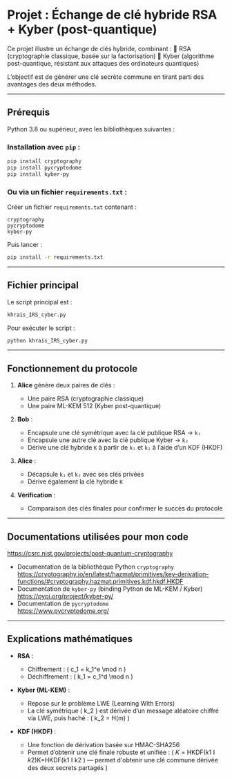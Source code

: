 
# Projet : Échange de clé hybride RSA + Kyber (post-quantique)

Ce projet illustre un échange de clés hybride, combinant :
🔹 RSA (cryptographie classique, basée sur la factorisation)
🔹 Kyber (algorithme post-quantique, résistant aux attaques des ordinateurs quantiques)

L’objectif est de générer une clé secrète commune en tirant parti des avantages des deux méthodes.

---

## Prérequis

Python 3.8 ou supérieur, avec les bibliothèques suivantes :

### Installation avec `pip` :

```bash
pip install cryptography
pip install pycryptodome
pip install kyber-py
```

### Ou via un fichier `requirements.txt` :

Créer un fichier `requirements.txt` contenant :

```
cryptography
pycryptodome
kyber-py
```

Puis lancer :

```bash
pip install -r requirements.txt
```

---

## Fichier principal

Le script principal est :

```bash
khrais_IRS_cyber.py
```

Pour exécuter le script :

```bash
python khrais_IRS_cyber.py
```

---

## Fonctionnement du protocole

1. **Alice** génère deux paires de clés :
   - Une paire RSA (cryptographie classique)
   - Une paire ML-KEM 512 (Kyber post-quantique)

2. **Bob** :
   - Encapsule une clé symétrique avec la clé publique RSA → `k₁`
   - Encapsule une autre clé avec la clé publique Kyber → `k₂`
   - Dérive une clé hybride `K` à partir de `k₁` et `k₂` à l’aide d’un KDF (HKDF)

3. **Alice** :
   - Décapsule `k₁` et `k₂` avec ses clés privées
   - Dérive également la clé hybride `K`

4. **Vérification** :
   - Comparaison des clés finales pour confirmer le succès du protocole

---

## Documentations utilisées pour mon code
 
  https://csrc.nist.gov/projects/post-quantum-cryptography
- Documentation de la bibliothèque Python `cryptography`  
  https://cryptography.io/en/latest/hazmat/primitives/key-derivation-functions/#cryptography.hazmat.primitives.kdf.hkdf.HKDF
- Documentation de `kyber-py` (binding Python de ML-KEM / Kyber)  
  https://pypi.org/project/kyber-py/
- Documentation de `pycryptodome`  
  https://www.pycryptodome.org/

---

## Explications mathématiques

- **RSA** :
  - Chiffrement : \( c_1 = k_1^e \mod n \)
  - Déchiffrement : \( k_1 = c_1^d \mod n \)

- **Kyber (ML-KEM)** :
  - Repose sur le problème LWE (Learning With Errors)
  - La clé symétrique \( k_2 \) est dérivée d’un message aléatoire chiffré via LWE, puis haché : \( k_2 = H(m) \)

- **KDF (HKDF)** :
  - Une fonction de dérivation basée sur HMAC-SHA256
  - Permet d’obtenir une clé finale robuste et unifiée : \( 𝐾 = HKDF(𝑘1 ∥ 𝑘2)K=HKDF(k1 ∥ k2 ) — permet d'obtenir une clé commune dérivée des deux secrets partagés \)